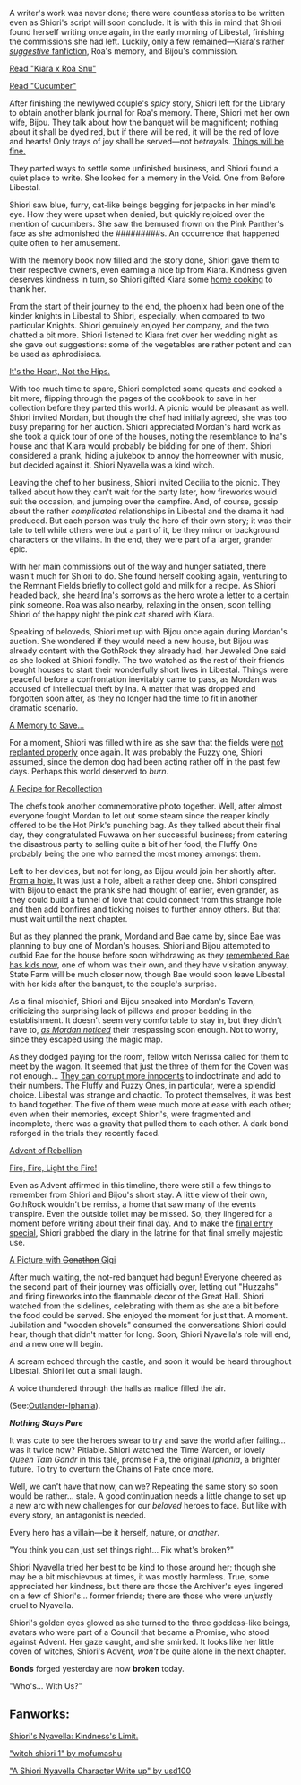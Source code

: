 A writer's work was never done; there were countless stories to be written even as Shiori's script will soon conclude. It is with this in mind that Shiori found herself writing once again, in the early morning of Libestal, finishing the commissions she had left. Luckily, only a few remained—Kiara's rather [_suggestive_ fanfiction](https://youtu.be/jh0GSZRpkfU?t=553), Roa's memory, and Bijou's commission.

[Read "Kiara x Roa Snu"](#text:kiara-roa-snu)

[Read "Cucumber"](#text:cucumber)

After finishing the newlywed couple's _spicy_ story, Shiori left for the Library to obtain another blank journal for Roa's memory. There, Shiori met her own wife, Bijou. They talk about how the banquet will be magnificent; nothing about it shall be dyed red, but if there will be red, it will be the red of love and hearts! Only trays of joy shall be served—not be*tray*als. [Things will be fine.](https://youtu.be/jh0GSZRpkfU?t=764)

They parted ways to settle some unfinished business, and Shiori found a quiet place to write. She looked for a memory in the Void. One from Before Libestal.

Shiori saw blue, furry, cat-like beings begging for jetpacks in her mind's eye. How they were upset when denied, but quickly rejoiced over the mention of cucumbers. She saw the bemused frown on the Pink Panther's face as she admonished the #########s. An occurrence that happened quite often to her amusement.

With the memory book now filled and the story done, Shiori gave them to their respective owners, even earning a nice tip from Kiara. Kindness given deserves kindness in turn, so Shiori gifted Kiara some [home cooking](https://youtu.be/jh0GSZRpkfU?t=1548) to thank her.

From the start of their journey to the end, the phoenix had been one of the kinder knights in Libestal to Shiori, especially, when compared to two particular Knights. Shiori genuinely enjoyed her company, and the two chatted a bit more. Shiori listened to Kiara fret over her wedding night as she gave out suggestions: some of the vegetables are rather potent and can be used as aphrodisiacs.

[It's the Heart, Not the Hips.](#embed:https://youtu.be/jh0GSZRpkfU?t=1615)

With too much time to spare, Shiori completed some quests and cooked a bit more, flipping through the pages of the cookbook to save in her collection before they parted this world. A picnic would be pleasant as well. Shiori invited Mordan, but though the chef had initially agreed, she was too busy preparing for her auction. Shiori appreciated Mordan's hard work as she took a quick tour of one of the houses, noting the resemblance to Ina's house and that Kiara would probably be bidding for one of them. Shiori considered a prank, hiding a jukebox to annoy the homeowner with music, but decided against it. Shiori Nyavella was a kind witch.

Leaving the chef to her business, Shiori invited Cecilia to the picnic. They talked about how they can't wait for the party later, how fireworks would suit the occasion, and jumping over the campfire. And, of course, gossip about the rather _complicated_ relationships in Libestal and the drama it had produced. But each person was truly the hero of their own story; it was their tale to tell while others were but a part of it, be they minor or background characters or the villains. In the end, they were part of a larger, grander epic.

With her main commissions out of the way and hunger satiated, there wasn't much for Shiori to do. She found herself cooking again, venturing to the Remnant Fields briefly to collect gold and milk for a recipe. As Shiori headed back, [she heard Ina's sorrows](https://youtu.be/jh0GSZRpkfU?t=4091) as the hero wrote a letter to a certain pink someone. Roa was also nearby, relaxing in the onsen, soon telling Shiori of the happy night the pink cat shared with Kiara.

Speaking of beloveds, Shiori met up with Bijou once again during Mordan's auction. She wondered if they would need a new house, but Bijou was already content with the GothRock they already had, her Jeweled One said as she looked at Shiori fondly. The two watched as the rest of their friends bought houses to start their wonderfully short lives in Libestal. Things were peaceful before a confrontation inevitably came to pass, as Mordan was accused of intellectual theft by Ina. A matter that was dropped and forgotten soon after, as they no longer had the time to fit in another dramatic scenario.

[A Memory to Save...](#embed:https://youtu.be/jh0GSZRpkfU?t=5266)

For a moment, Shiori was filled with ire as she saw that the fields were [not replanted properly](https://youtu.be/jh0GSZRpkfU?t=5334) once again. It was probably the Fuzzy one, Shiori assumed, since the demon dog had been acting rather off in the past few days. Perhaps this world deserved to _burn_.

[A Recipe for Recollection](#embed:https://youtu.be/jh0GSZRpkfU?t=5616)

The chefs took another commemorative photo together. Well, after almost everyone fought Mordan to let out some steam since the reaper kindly offered to be the Hot Pink's punching bag. As they talked about their final day, they congratulated Fuwawa on her successful business; from catering the disastrous party to selling quite a bit of her food, the Fluffy One probably being the one who earned the most money amongst them.

Left to her devices, but not for long, as Bijou would join her shortly after. [From a hole.](https://youtu.be/jh0GSZRpkfU?t=6167) It was just a hole, albeit a rather deep one. Shiori conspired with Bijou to enact the prank she had thought of earlier, even grander, as they could build a tunnel of love that could connect from this strange hole and then add bonfires and ticking noises to further annoy others. But that must wait until the next chapter.

But as they planned the prank, Mordand and Bae came by, since Bae was planning to buy one of Mordan's houses. Shiori and Bijou attempted to outbid Bae for the house before soon withdrawing as they [remembered Bae has kids now](https://youtu.be/jh0GSZRpkfU?t=6411), one of whom was their own, and they have visitation anyway. State Farm will be much closer now, though Bae would soon leave Libestal with her kids after the banquet, to the couple's surprise.

As a final mischief, Shiori and Bijou sneaked into Mordan's Tavern, criticizing the surprising lack of pillows and proper bedding in the establishment. It doesn't seem very comfortable to stay in, but they didn't have to, [_as Mordan noticed_](https://youtu.be/jh0GSZRpkfU?t=6716) their trespassing soon enough. Not to worry, since they escaped using the magic map.

As they dodged paying for the room, fellow witch Nerissa called for them to meet by the wagon. It seemed that just the three of them for the Coven was not enough... [They can corrupt more innocents](https://youtu.be/jh0GSZRpkfU?t=6824) to indoctrinate and add to their numbers. The Fluffy and Fuzzy Ones, in particular, were a splendid choice. Libestal was strange and chaotic. To protect themselves, it was best to band together. The five of them were much more at ease with each other; even when their memories, except Shiori's, were fragmented and incomplete, there was a gravity that pulled them to each other. A dark bond reforged in the trials they recently faced.

[Advent of Rebellion](#embed:https://youtu.be/jh0GSZRpkfU?t=6938)

[Fire, Fire, Light the Fire!](#embed:https://youtu.be/jh0GSZRpkfU?t=7053)

Even as Advent affirmed in this timeline, there were still a few things to remember from Shiori and Bijou's short stay. A little view of their own, GothRock wouldn't be remiss, a home that saw many of the events transpire. Even the outside toilet may be missed. So, they lingered for a moment before writing about their final day. And to make the [final entry special](https://youtu.be/jh0GSZRpkfU?t=7478), Shiori grabbed the diary in the latrine for that final smelly majestic use.

[A Picture with ~~Gonathon~~ Gigi](#embed:https://youtu.be/jh0GSZRpkfU?t=7270)

After much waiting, the not-red banquet had begun! Everyone cheered as the second part of their journey was officially over, letting out "Huzzahs" and firing fireworks into the flammable decor of the Great Hall. Shiori watched from the sidelines, celebrating with them as she ate a bit before the food could be served. She enjoyed the moment for just that. A moment. Jubilation and "wooden shovels" consumed the conversations Shiori could hear, though that didn't matter for long. Soon, Shiori Nyavella's role will end, and a new one will begin.

A scream echoed through the castle, and soon it would be heard throughout Libestal. Shiori let out a small laugh.

A voice thundered through the halls as malice filled the air.

(See:[Outlander-Iphania](#edge:iphania-outlander)).

**_Nothing Stays Pure_**

It was cute to see the heroes swear to try and save the world after failing... was it twice now? Pitiable. Shiori watched the Time Warden, or lovely _Queen Tam Gandr_ in this tale, promise Fia, the original _Iphania_, a brighter future. To try to overturn the Chains of Fate once more.

Well, we can't have that now, can we? Repeating the same story so soon would be rather... stale. A good continuation needs a little change to set up a new arc with new challenges for our _beloved_ heroes to face. But like with every story, an antagonist is needed.

Every hero has a villain—be it herself, nature, or _another_.

"You think you can just set things right... Fix what's broken?"

Shiori Nyavella tried her best to be kind to those around her; though she may be a bit mischievous at times, it was mostly harmless. True, some appreciated her kindness, but there are those the Archiver's eyes lingered on a few of Shiori's... former friends; there are those who were un*just*ly cruel to Nyavella.

Shiori's golden eyes glowed as she turned to the three goddess-like beings, avatars who were part of a Council that became a Promise, who stood against Advent. Her gaze caught, and she smirked. It looks like her little coven of witches, Shiori's Advent, _won't_ be quite alone in the next chapter.

**Bonds** forged yesterday are now **broken** today.

"Who's... With Us?"

## Fanworks:

[Shiori's Nyavella: Kindness's Limit.](https://x.com/massiveyog/status/1923695201052393918)

["witch shiori 1" by mofumashu](https://x.com/mofumashu/status/1921461081714688036)

["A Shiori Nyavella Character Write up" by usd100](https://www.reddit.com/r/Hololive/comments/1kkcg8h/a_shiori_nyavella_character_write_up/)
